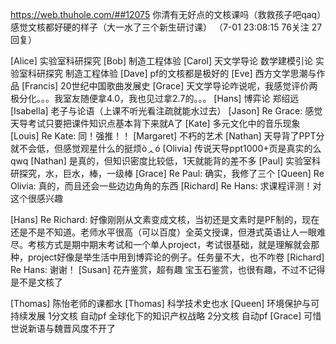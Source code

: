https://web.thuhole.com/##12075
你清有无好点的文核课吗（救救孩子吧qaq）感觉文核都好硬的样子（大一水了三个新生研讨课）
（7-01 23:08:15 76关注 27回复）

[Alice] 实验室科研探究
[Bob] 制造工程体验
[Carol] 天文学导论 数学建模引论 实验室科研探究 制造工程体验
[Dave] pf的文核都是极好的
[Eve] 西方文学思潮与作品
[Francis] 20世纪中国歌曲发展史
[Grace] 天文学导论咋说呢，我感觉评价两极分化。。。我室友随便拿4.0，我也见过拿2.7的。。。
[Hans] 博弈论 郑绍远
[Isabella] 老子与论语（上课不听光看注疏就能水过去）
[Jason] Re Grace: 感觉天导考试只要把课件知识点基本背下来就A了
[Kate] 多元文化中的音乐现象
[Louis] Re Kate: 同！强推！！
[Margaret] 不朽的艺术
[Nathan] 天导背了PPT分就不会低，但感觉观星什么的挺烦òᆺó
[Olivia] 传说天导ppt1000+页是真实的么qwq
[Nathan] 是真的，但知识密度比较低，1天就能背的差不多
[Paul] 实验室科研探究，水，巨水，棒，一级棒
[Grace] Re Paul: 确实，我修了三个
[Queen] Re Olivia: 真的，而且还会一些边边角角的东西
[Richard] Re Hans: 求课程评测！对这个很感兴趣

[Hans] Re Richard: 好像刚刚从文素变成文核，当初还是文素时是PF制的，现在还是不是不知道。老师水平很高（可以百度）全英文授课，但港式英语让人一眼难尽。考核方式是期中期末考试和一个单人project，考试很基础，就是理解就会那种，project好像是举生活中用到博弈论的例子。任务量不大，也不咋卷
[Richard] Re Hans: 谢谢！
[Susan] 花卉鉴赏，超有趣
宝玉石鉴赏，也很有趣，不过不记得是不是文核了

[Thomas] 陈怡老师的课都水
[Thomas] 科学技术史也水
[Queen] 环境保护与可持续发展 1分文核 自动pf
全球化下的知识产权战略 2分文核 自动pf
[Grace] 可惜世说新语与魏晋风度不开了